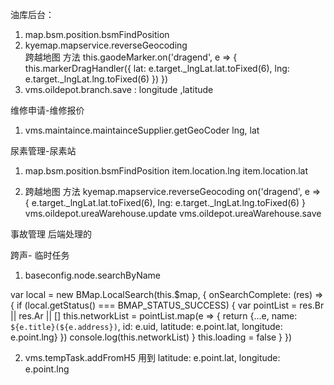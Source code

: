 油库后台： 
1.  map.bsm.position.bsmFindPosition  
2.  kyemap.mapservice.reverseGeocoding  
   跨越地图  方法
   this.gaodeMarker.on('dragend', e => {
      this.markerDragHandler({ lat: e.target._lngLat.lat.toFixed(6), lng: e.target._lngLat.lng.toFixed(6) })
    }) 
3.  vms.oildepot.branch.save : longitude ,latitude



维修申请-维修报价 
1. vms.maintaince.maintainceSupplier.getGeoCoder   lng, lat

尿素管理-尿素站

1. map.bsm.position.bsmFindPosition
  item.location.lng
  item.location.lat

2. 跨越地图  方法
  kyemap.mapservice.reverseGeocoding
  on('dragend', e => {
    e.target._lngLat.lat.toFixed(6), lng: e.target._lngLat.lng.toFixed(6)
  }
  vms.oildepot.ureaWarehouse.update 
  vms.oildepot.ureaWarehouse.save


事故管理  后端处理的



跨声- 临时任务  
1. baseconfig.node.searchByName

var local = new BMap.LocalSearch(this.$map, {
        onSearchComplete: (res) => {
          if (local.getStatus() === BMAP_STATUS_SUCCESS) {
            var pointList = res.Br || res.Ar || []
            this.networkList = pointList.map(e => {
              return {...e, name: `${e.title}(${e.address})`, id: e.uid, latitude: e.point.lat, longitude: e.point.lng}
            })
            console.log(this.networkList)
          }
          this.loading = false
        } 
      })

2. vms.tempTask.addFromH5   用到
latitude: e.point.lat, longitude: e.point.lng   


